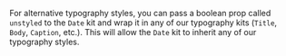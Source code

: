 For alternative typography styles, you can pass a boolean prop called `unstyled` to the `Date` kit and wrap it in any of our typography kits (`Title`, `Body`, `Caption`, etc.). This will allow the `Date` kit to inherit any of our typography styles.
